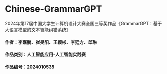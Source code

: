 # Chinese-GrammarGPT
2024年第17届中国大学生计算机设计大赛全国三等奖作品《GrammarGPT：基于大语言模型的文本智能纠错系统》

#### 作者：李嘉鹏、崔昊阳、王颖彬、李廷方、邱琳
#### 作品类别：人工智能应用-人工智能实践赛
#### 作品编号：2024010535
